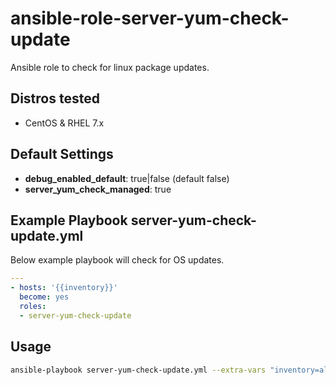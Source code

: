 # ansible-role-server-yum-check-update

Ansible role to check for linux package updates.  

## Distros tested

* CentOS & RHEL 7.x

## Default Settings

* **debug_enabled_default**: true|false (default false)
* **server_yum_check_managed**: true

## Example Playbook server-yum-check-update.yml

Below example playbook will check for OS updates.

```yaml
---
- hosts: '{{inventory}}'
  become: yes
  roles:
  - server-yum-check-update
```

## Usage

```bash
ansible-playbook server-yum-check-update.yml --extra-vars "inventory=all-dev" -i hosts-dev
```
